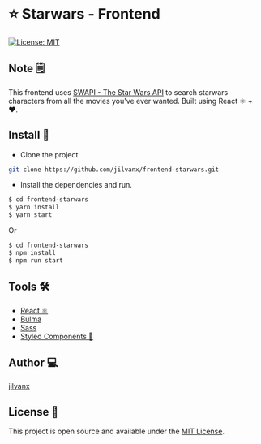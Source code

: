 # ⭐ Starwars - Frontend

[![License: MIT](https://img.shields.io/badge/License-MIT-blue.svg)](https://opensource.org/licenses/MIT)

## Note 🗒️

This frontend uses [SWAPI - The Star Wars API](https://swapi.co) to search starwars characters from all the movies you've ever wanted. Built using React ⚛️ + ❤️.

## Install 🚀
* Clone the project
```sh
git clone https://github.com/jilvanx/frontend-starwars.git
```

* Install the dependencies and run.
```sh
$ cd frontend-starwars
$ yarn install
$ yarn start
```
Or
```sh
$ cd frontend-starwars
$ npm install
$ npm run start
```

## Tools 🛠️
- [React ⚛️](https://reactjs.org)
- [Bulma](https://bulma.io/)
- [Sass](https://sass-lang.com/)
- [Styled Components 💅](https://styled-components.com/)

## Author 💻

[jilvanx](https://jilvanx.github.io)

## License 📝

This project is open source and available under the [MIT License](LICENSE).
